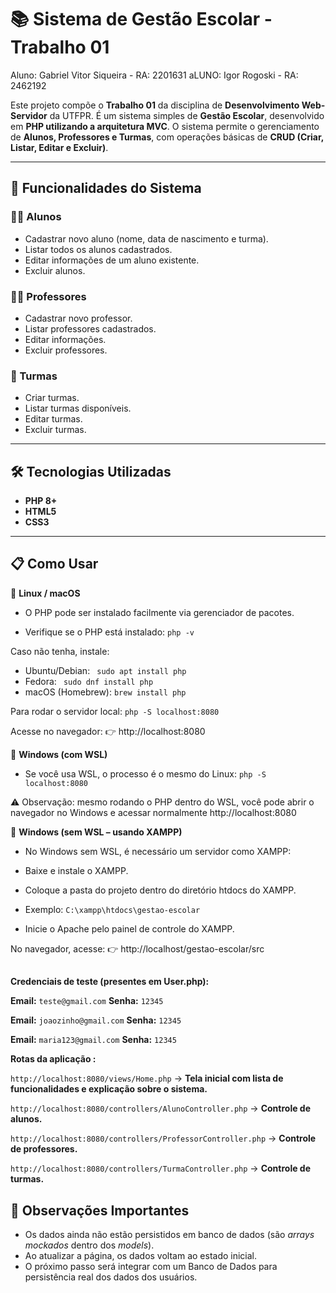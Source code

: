 # 📚 Sistema de Gestão Escolar - Trabalho 01

Aluno: Gabriel Vitor Siqueira - RA: 2201631
aLUNO: Igor Rogoski - RA: 2462192

Este projeto compõe o **Trabalho 01** da disciplina de **Desenvolvimento Web-Servidor** da UTFPR.
É um sistema simples de **Gestão Escolar**, desenvolvido em **PHP utilizando a arquitetura MVC**. O sistema permite o gerenciamento de **Alunos, Professores e Turmas**, com operações básicas de **CRUD (Criar, Listar, Editar e Excluir)**.

---

## 🚀 Funcionalidades do Sistema

### 👩‍🎓 Alunos
- Cadastrar novo aluno (nome, data de nascimento e turma).
- Listar todos os alunos cadastrados.
- Editar informações de um aluno existente.
- Excluir alunos.

### 👨‍🏫 Professores
- Cadastrar novo professor.
- Listar professores cadastrados.
- Editar informações.
- Excluir professores.

### 🏫 Turmas
- Criar turmas.
- Listar turmas disponíveis.
- Editar turmas.
- Excluir turmas.

---

## 🛠️ Tecnologias Utilizadas
- **PHP 8+**
- **HTML5**
- **CSS3**

---

## 📋 Como Usar
🔹 **Linux / macOS**

- O PHP pode ser instalado facilmente via gerenciador de pacotes.

- Verifique se o PHP está instalado: `` php -v ``

Caso não tenha, instale:

- Ubuntu/Debian: `` sudo apt install php``
- Fedora: `` sudo dnf install php``
- macOS (Homebrew): ``brew install php``

Para rodar o servidor local: ``php -S localhost:8080 ``

Acesse no navegador: 👉 http://localhost:8080

🔹 **Windows (com WSL)**

- Se você usa WSL, o processo é o mesmo do Linux: ``php -S localhost:8080``

⚠️ Observação: mesmo rodando o PHP dentro do WSL, você pode abrir o navegador no Windows e acessar normalmente http://localhost:8080

🔹 **Windows (sem WSL – usando XAMPP)**

- No Windows sem WSL, é necessário um servidor como XAMPP:

- Baixe e instale o XAMPP.

- Coloque a pasta do projeto dentro do diretório htdocs do XAMPP.
- Exemplo: ``C:\xampp\htdocs\gestao-escolar``

- Inicie o Apache pelo painel de controle do XAMPP.

No navegador, acesse: 👉 http://localhost/gestao-escolar/src

##

**Credenciais de teste (presentes em User.php):**

**Email:** `teste@gmail.com`   **Senha:** `12345`

**Email:** `joaozinho@gmail.com` **Senha:** `12345`

**Email:** `maria123@gmail.com` **Senha:** `12345`

**Rotas da aplicação :**

`http://localhost:8080/views/Home.php` → **Tela inicial com lista de funcionalidades e explicação sobre o sistema.**

`http://localhost:8080/controllers/AlunoController.php` → **Controle de alunos.**

`http://localhost:8080/controllers/ProfessorController.php` → **Controle de professores.**

`http://localhost:8080/controllers/TurmaController.php` → **Controle de turmas.**

## 📌 Observações Importantes

- Os dados ainda não estão persistidos em banco de dados (são *arrays mockados* dentro dos *models*).
- Ao atualizar a página, os dados voltam ao estado inicial.
- O próximo passo será integrar com um Banco de Dados para persistência real dos dados dos usuários.
